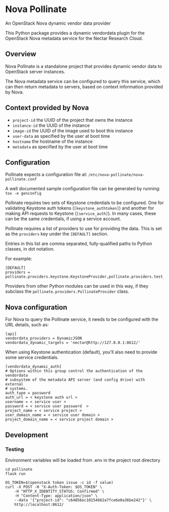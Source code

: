 # Nova Pollinate

An OpenStack Nova dynamic vendor data provider

This Python package provides a dynamic vendordata plugin for the OpenStack
Nova metadata service for the Nectar Research Cloud.

## Overview

Nova Pollinate is a standalone project that provides dynamic vendor data to
OpenStack server instances.

The Nova metadata service can be configured to query this service, which
can then return metadata to servers, based on context information provided
by Nova.

## Context provided by Nova
* `project-id` the UUID of the project that owns the instance
* `instance-id` the UUID of the instance
* `image-id` the UUID of the image used to boot this instance
* `user-data` as specified by the user at boot time
* `hostname` the hostname of the instance
* `metadata` as specified by the user at boot time

## Configuration

Pollinate expects a configuration file at:
```/etc/nova-pollinate/nova-pollinate.conf```

A well documented sample configuration file can be generated by running:
```tox -e genconfig```

Pollinate requires two sets of Keystone credentials to be configured. One for
validating Keystone auth tokens (`[keystone_authtoken]`) and another for making
API requests to Keystone (`[service_auth]`). In many cases, these can be the
same credentials, if using a service account.

Pollinate requires a list of providers to use for providing the data. This is
set as the `providers` key under the `[DEFAULT]` section.

Entries in this list are comma separated, fully-qualified paths to Python
classes, in dot notation.

For example:

```
[DEFAULT]
providers = pollinate.providers.keystone.KeystoneProvider,pollinate.providers.test_provider.TestProvider
```

Providers from other Python modules can be used in this way, if they subclass
the `pollinate.providers.PollinateProvider` class.

## Nova configuration

For Nova to query the Pollinate service, it needs to be configured with the
URL details, such as:

```
[api]
vendordata_providers = DynamicJSON
vendordata_dynamic_targets = 'nectar@http://127.0.0.1:8612/'
```

When using Keystone authentication (default), you'll also need to provide
some service credentials.

```
[vendordata_dynamic_auth]
# Options within this group control the authentication of the vendordata
# subsystem of the metadata API server (and config drive) with external
# systems.
auth_type = password
auth_url = < keystone auth url >
username = < service user >
password = < service user password  >
project_name = < service project >
user_domain_name = < service user domain >
project_domain_name = < service project domain >
```

## Development


### Testing

Environment variables will be loaded from .env in the project root directory

```
cd pollinate
flask run
```

```
OS_TOKEN=$(openstack token issue -c id -f value)
curl -X POST -H "X-Auth-Token: $OS_TOKEN" \
    -H "HTTP_X_IDENTITY_STATUS: Confirmed" \
    -H "Content-Type: application/json" \
    --data '{"project-id": "c64856ec10154662a7fce6e0a36be242"}' \
    http://localhost:8612/
```
